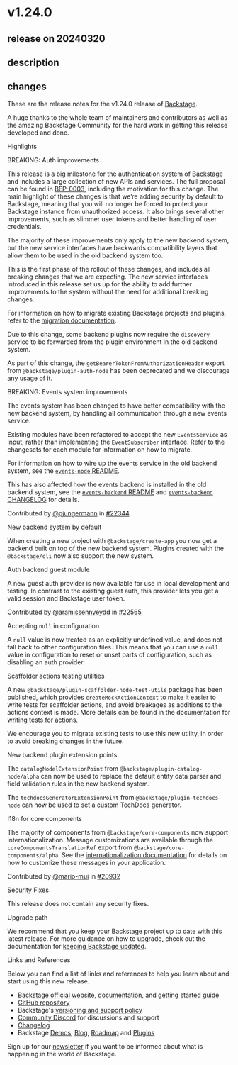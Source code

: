 # v1.24.0

## release on 20240320

## description

## changes

These are the release notes for the v1.24.0 release of <a href="https://backstage.io/" rel="nofollow">Backstage</a>.

A huge thanks to the whole team of maintainers and contributors as well as the amazing Backstage Community for the hard work in getting this release developed and done.

Highlights

BREAKING: Auth improvements

This release is a big milestone for the authentication system of Backstage and includes a large collection of new APIs and services. The full proposal can be found in <a href="https://github.com/backstage/backstage/blob/master/beps/0003-auth-architecture-evolution/README.md">BEP-0003</a>, including the motivation for this change. The main highlight of these changes is that we’re adding security by default to Backstage, meaning that you will no longer be forced to protect your Backstage instance from unauthorized access. It also brings several other improvements, such as slimmer user tokens and better handling of user credentials.

The majority of these improvements only apply to the new backend system, but the new service interfaces have backwards compatibility layers that allow them to be used in the old backend system too.

This is the first phase of the rollout of these changes, and includes all breaking changes that we are expecting. The new service interfaces introduced in this release set us up for the ability to add further improvements to the system without the need for additional breaking changes.

For information on how to migrate existing Backstage projects and plugins, refer to the <a href="https://backstage.io/docs/tutorials/auth-service-migration" rel="nofollow">migration documentation</a>.

Due to this change, some backend plugins now require the <code>discovery</code> service to be forwarded from the plugin environment in the old backend system.

As part of this change, the <code>getBearerTokenFromAuthorizationHeader</code> export from <code>@backstage/plugin-auth-node</code> has been deprecated and we discourage any usage of it.

BREAKING: Events system improvements

The events system has been changed to have better compatibility with the new backend system, by handling all communication through a new events service.

Existing modules have been refactored to accept the new <code>EventsService</code> as input, rather than implementing the <code>EventSubscriber</code> interface. Refer to the changesets for each module for information on how to migrate.

For information on how to wire up the events service in the old backend system, see the <a href="https://github.com/backstage/backstage/tree/master/plugins/events-node#legacy-backend-system"><code>events-node</code> README</a>.

This has also affected how the events backend is installed in the old backend system, see the <a href="https://github.com/backstage/backstage/tree/master/plugins/events-backend#legacy-backend-system"><code>events-backend</code> README</a> and <a href="https://github.com/backstage/backstage/blob/master/plugins/events-backend/CHANGELOG.md#030"><code>events-backend</code> CHANGELOG</a> for details.

Contributed by <a href="https://github.com/pjungermann">@pjungermann</a> in <a href="https://github.com/backstage/backstage/pull/22344" data-hovercard-type="pull_request" data-hovercard-url="/backstage/backstage/pull/22344/hovercard">#22344</a>.

New backend system by default

When creating a new project with <code>@backstage/create-app</code> you now get a backend built on top of the new backend system. Plugins created with the <code>@backstage/cli</code> now also support the new system.

Auth backend guest module

A new guest auth provider is now available for use in local development and testing. In contrast to the existing guest auth, this provider lets you get a valid session and Backstage user token.

Contributed by <a href="https://github.com/aramissennyeydd">@aramissennyeydd</a> in <a href="https://github.com/backstage/backstage/pull/22565" data-hovercard-type="pull_request" data-hovercard-url="/backstage/backstage/pull/22565/hovercard">#22565</a>

Accepting <code>null</code> in configuration

A <code>null</code> value is now treated as an explicitly undefined value, and does not fall back to other configuration files. This means that you can use a <code>null</code> value in configuration to reset or unset parts of configuration, such as disabling an auth provider.

Scaffolder actions testing utilities

A new <code>@backstage/plugin-scaffolder-node-test-utils</code> package has been published, which provides <code>createMockActionContext</code> to make it easier to write tests for scaffolder actions, and avoid breakages as additions to the actions context is made. More details can be found in the documentation for <a href="https://backstage.io/docs/features/software-templates/writing-tests-for-actions" rel="nofollow">writing tests for actions</a>.

We encourage you to migrate existing tests to use this new utility, in order to avoid breaking changes in the future.

New backend plugin extension points

The <code>catalogModelExtensionPoint</code> from <code>@backstage/plugin-catalog-node/alpha</code> can now be used to replace the default entity data parser and field validation rules in the new backend system.

The <code>techdocsGeneratorExtensionPoint</code> from <code>@backstage/plugin-techdocs-node</code> can now be used to set a custom TechDocs generator.

I18n for core components

The majority of components from <code>@backstage/core-components</code> now support internationalization. Message customizations are available through the <code>coreComponentsTranslationRef</code> export from <code>@backstage/core-components/alpha</code>. See the <a href="https://backstage.io/docs/plugins/internationalization/#for-an-application-developer-overwrite-plugin-messages" rel="nofollow">internationalization documentation</a> for details on how to customize these messages in your application.

Contributed by <a href="https://github.com/mario-mui">@mario-mui</a> in <a href="https://github.com/backstage/backstage/pull/20932" data-hovercard-type="pull_request" data-hovercard-url="/backstage/backstage/pull/20932/hovercard">#20932</a>

Security Fixes

This release does not contain any security fixes.

Upgrade path

We recommend that you keep your Backstage project up to date with this latest release. For more guidance on how to upgrade, check out the documentation for <a href="https://backstage.io/docs/getting-started/keeping-backstage-updated" rel="nofollow">keeping Backstage updated</a>.

Links and References

Below you can find a list of links and references to help you learn about and start using this new release.

* <a href="https://backstage.io/" rel="nofollow">Backstage official website</a>, <a href="https://backstage.io/docs/" rel="nofollow">documentation</a>, and <a href="https://backstage.io/docs/getting-started/" rel="nofollow">getting started guide</a>
* <a href="https://github.com/backstage/backstage">GitHub repository</a>
* Backstage's <a href="https://backstage.io/docs/overview/versioning-policy" rel="nofollow">versioning and support policy</a>
* <a href="https://discord.gg/backstage-687207715902193673" rel="nofollow">Community Discord</a> for discussions and support
* <a href="https://github.com/backstage/backstage/tree/master/docs/releases/v1.24.0-changelog.md">Changelog</a>
* Backstage <a href="https://backstage.io/demos" rel="nofollow">Demos</a>, <a href="https://backstage.io/blog" rel="nofollow">Blog</a>, <a href="https://backstage.io/docs/overview/roadmap" rel="nofollow">Roadmap</a> and <a href="https://backstage.io/plugins" rel="nofollow">Plugins</a>

Sign up for our <a href="https://info.backstage.spotify.com/newsletter_subscribe" rel="nofollow">newsletter</a> if you want to be informed about what is happening in the world of Backstage.

